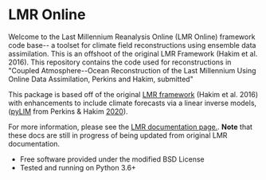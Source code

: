 # LMR Online

Welcome to the Last Millennium Reanalysis Online (LMR Online) framework code base-- a toolset
for climate field reconstructions using ensemble data assimilation.  This is an offshoot of
the original LMR Framework (Hakim et al. 2016).
This repository contains the code used for reconstructions in "Coupled Atmosphere--Ocean
Reconstruction of the Last Millennium Using Online Data Assimilation, Perkins and Hakim,
submitted"

This package is based off of the original [LMR framework](https://www.github.com/modons/LMR)
(Hakim et al. 2016) with enhancements to include climate forecasts via a linear inverse models,
([pyLIM](https://www.github.com/frodre/pyLIM) from Perkins & Hakim 
[2020](https://agupubs.onlinelibrary.wiley.com/doi/full/10.1029/2019MS001778)).



For more information, please see the 
[LMR documentation page.](https://atmos.washington.edu/~wperkins/LMR/docs).
**Note** that these docs are still in progress of being updated from original LMR
documentation.


* Free software provided under the modified BSD License
* Tested and running on Python 3.6+



